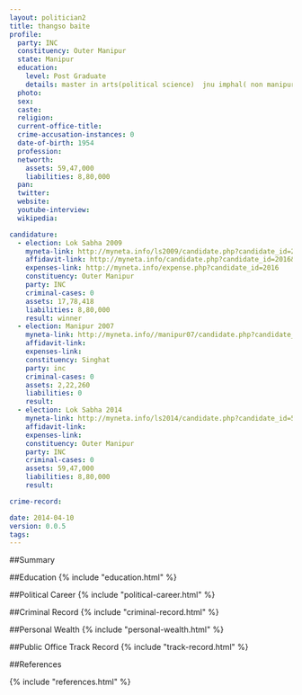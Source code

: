 ```yaml
---
layout: politician2
title: thangso baite
profile: 
  party: INC
  constituency: Outer Manipur
  state: Manipur
  education: 
    level: Post Graduate
    details: master in arts(political science)  jnu imphal( non manipur university) in year 1978
  photo: 
  sex: 
  caste: 
  religion: 
  current-office-title: 
  crime-accusation-instances: 0
  date-of-birth: 1954
  profession: 
  networth: 
    assets: 59,47,000
    liabilities: 8,80,000
  pan: 
  twitter: 
  website: 
  youtube-interview: 
  wikipedia: 

candidature: 
  - election: Lok Sabha 2009
    myneta-link: http://myneta.info/ls2009/candidate.php?candidate_id=2016
    affidavit-link: http://myneta.info/candidate.php?candidate_id=2016&scan=original
    expenses-link: http://myneta.info/expense.php?candidate_id=2016
    constituency: Outer Manipur 
    party: INC
    criminal-cases: 0
    assets: 17,78,418
    liabilities: 8,80,000
    result: winner 
  - election: Manipur 2007
    myneta-link: http://myneta.info//manipur07/candidate.php?candidate_id=72
    affidavit-link: 
    expenses-link: 
    constituency: Singhat 
    party: inc
    criminal-cases: 0
    assets: 2,22,260
    liabilities: 0
    result:  
  - election: Lok Sabha 2014
    myneta-link: http://myneta.info/ls2014/candidate.php?candidate_id=534
    affidavit-link: 
    expenses-link: 
    constituency: Outer Manipur 
    party: INC
    criminal-cases: 0
    assets: 59,47,000
    liabilities: 8,80,000
    result:  

crime-record: 

date: 2014-04-10
version: 0.0.5
tags: 
---
```


##Summary


##Education
{% include "education.html" %}


##Political Career
{% include "political-career.html" %}


##Criminal Record
{% include "criminal-record.html" %}


##Personal Wealth
{% include "personal-wealth.html" %}


##Public Office Track Record
{% include "track-record.html" %}


##References


{% include "references.html" %}
